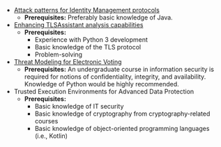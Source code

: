 -   [Attack patterns for Identity Management protocols](https://st.fbk.eu/teaching/projects/2022-2023#attack-patterns-for-identity-management-protocols)
	- **Prerequisites:** Preferably basic knowledge of Java.
-   [Enhancing TLSAssistant analysis capabilities](https://st.fbk.eu/teaching/projects/2022-2023#enhancing-tlsassistant-analysis-capabilities)
	- **Prerequisites:**
		-   Experience with Python 3 development
		-   Basic knowledge of the TLS protocol
		-   Problem-solving
-   [Threat Modeling for Electronic Voting](https://st.fbk.eu/teaching/projects/2022-2023#threat-modeling-for-electronic-voting)
	- **Prerequisites:** An undergraduate course in information security is required for notions of confidentiality, integrity, and availability. Knowledge of Python would be highly recommended.
- Trusted Execution Environments for Advanced Data Protection
	- **Prerequisites:**
		-   Basic knowledge of IT security
		-   Basic knowledge of cryptography from cryptography-related courses
		-   Basic knowledge of object-oriented programming languages (i.e., Kotlin)